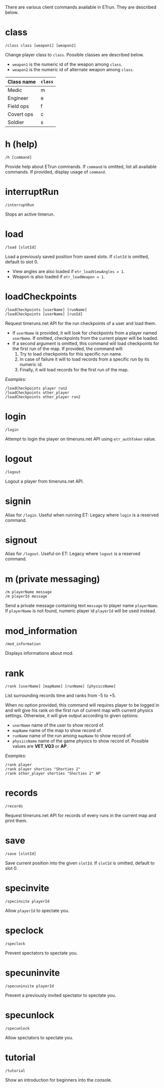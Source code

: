 There are various client commands available in ETrun. They are described below.

# class

```
/class class [weapon1] [weapon2]
```

Change player class to `class`. Possible classes are described below.

- `weapon1` is the numeric id of the weapon among `class`.
- `weapon2` is the numeric id of alternate weapon among `class`.

| Class name  | `class` |
| ----------- | --------|
| Medic       | m       |
| Engineer    | e       |
| Field ops   | f       |
| Covert ops  | c       |
| Soldier     | s       |

# h (help)

```
/h [command]
```

Provide help about ETrun commands. If `command` is omitted, list all available commands. If provided, display usage of `command`.

# interruptRun

```
/interruptRun
```

Stops an active timerun.

# load

```
/load [slotId]
```

Load a previously saved position from saved slots. If `slotId` is omitted, default to slot 0.

- View angles are also loaded if `etr_loadViewAngles = 1`.
- Weapon is also loaded if `etr_loadWeapon = 1`.

# loadCheckpoints

```
/loadCheckpoints [userName] [runName]
/loadCheckpoints [userName] [runId]
```

Request timeruns.net API for the run checkpoints of a user and load them.

- If `userName` is provided, it will look for checkpoints from a player named `userName`. If omitted, checkpoints from the current player will be loaded.
- If a second argument is omitted, this command will load checkpoints for the first run of the map. If provided, the command will:
    1. Try to load checkpoints for this specific run name.
    2. In case of failure it will to load records from a specific run by its numeric id.
    3. Finally, it will load records for the first run of the map.

*Examples:*

```
/loadCheckpoints player run2
/loadCheckpoints other_player
/loadCheckpoints other_player run2
```

# login

```
/login
```

Attempt to login the player on timeruns.net API using `etr_authToken` value.

# logout

```
/logout
```

Logout a player from timeruns.net API.

# signin

Alias for `/login`. Useful when running ET: Legacy where `login` is a reserved command.

# signout

Alias for `/logout`. Useful on ET: Legacy where `logout` is a reserved command.

# m (private messaging)

```
/m playerName message
/m playerId message
```

Send a private message containing text  `message` to player name `playerName`. If `playerName` is not found, numeric player id `playerId` will be used instead.

# mod_information

```
/mod_information
```

Displays informations about mod.

# rank

```
/rank [userName] [mapName] [runName] [physicsName]
```

List surrounding records time and ranks from -5 to +5.

When no option provided, this command will requires player to be logged in and will give his rank on the first run of current map with current physics settings. Otherwise, it will give output according to given options:

- `userName` name of the user to show record of.
- `mapName` name of the map to show record of.
- `runName` name of the run among `mapName` to show record of.
- `physicsName` name of the game physics to show record of. Possible values are **VET**,**VQ3** or **AP**.

*Examples:*

```
/rank player
/rank player shorties "Shorties 2"
/rank other_player shorties "Shorties 2" AP
```

# records

```
/records
```

Request timeruns.net API for records of every runs in the current map and print them.

# save

```
/save [slotId]
```

Save current position into the given `slotId`. If `slotId` is omitted, default to slot 0.

# specinvite

```
/specinvite playerId
```

Allow `playerId` to spectate you.

# speclock

```
/speclock
```

Prevent spectators to spectate you.

# specuninvite

```
/specuninvite playerId
```

Prevent a previously invited spectator to spectate you.

# specunlock

```
/specunlock
```

Allow spectators to spectate you.

# tutorial

```
/tutorial
```

Show an introduction for beginners into the console.
